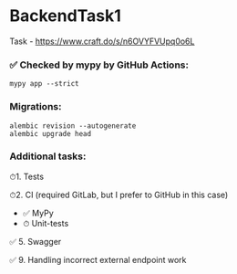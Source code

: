 # BackendTask1
Task - https://www.craft.do/s/n6OVYFVUpq0o6L

### ✅ Checked by mypy by GitHub Actions:
```shell
mypy app --strict
```

### Migrations:
```shell
alembic revision --autogenerate
alembic upgrade head
```

### Additional tasks:

⏱1. Tests

⏱2. CI (required GitLab, but I prefer to GitHub in this case)
- ✅ MyPy
- ⏱ Unit-tests

✅ 5. Swagger

✅ 9. Handling incorrect external endpoint work
